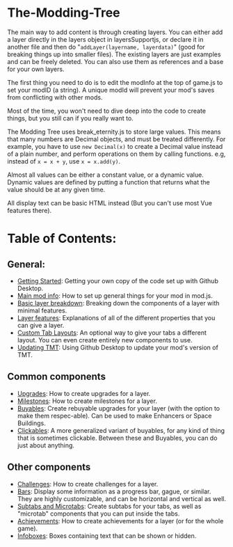 # The-Modding-Tree
The main way to add content is through creating layers. You can either add a layer directly in the layers object in layersSupportjs,
or declare it in another file and then do "`addLayer(layername, layerdata)`"
(good for breaking things up into smaller files). The existing layers are just examples and can be freely deleted.
You can also use them as references and a base for your own layers.


The first thing you need to do is to edit the modInfo at the top of game.js to set your modID (a string). A
unique modId will prevent your mod's saves from conflicting with other mods.



Most of the time, you won't need to dive deep into the code to create things, but you still can if you really want to.


The Modding Tree uses break_eternity.js to store large values. This means that many numbers are Decimal objects,
and must be treated differently. For example, you have to use `new Decimal(x)` to create a Decimal value instead of a
plain number, and perform operations on them by calling functions. e.g, instead of `x = x + y`, use `x = x.add(y)`.

Almost all values can be either a constant value, or a dynamic value. Dynamic values are defined by putting a function
that returns what the value should be at any given time.

All display text can be basic HTML instead (But you can't use most Vue features there).

# Table of Contents:

## General:

- [Getting Started](getting-started.md): Getting your own copy of the code set up with Github Desktop.
- [Main mod info](main-mod-info.md): How to set up general things for your mod in mod.js.
- [Basic layer breakdown](basic-layer-breakdown.md): Breaking down the components of a layer with minimal features.
- [Layer features](layer-features.md): Explanations of all of the different properties that you can give a layer.
- [Custom Tab Layouts](custom-tab-layouts.md): An optional way to give your tabs a different layout.
                                                   You can even create entirely new components to use.
- [Updating TMT](updating-tmt.md): Using Github Desktop to update your mod's version of TMT.

## Common components

- [Upgrades](upgrades.md): How to create upgrades for a layer.
- [Milestones](milestones.md): How to create milestones for a layer.
- [Buyables](buyables.md): Create rebuyable upgrades for your layer (with the option to make them respec-able).
                           Can be used to make Enhancers or Space Buildings.
- [Clickables](clickables.md): A more generalized variant of buyables, for any kind of thing that is sometimes clickable.
                               Between these and Buyables, you can do just about anything.

## Other components

- [Challenges](challenges.md): How to create challenges for a layer.
- [Bars](bars.md): Display some information as a progress bar, gague, or similar. They are highly customizable,
         and can be horizontal and vertical as well.
- [Subtabs and Microtabs](subtabs-and-microtabs.md): Create subtabs for your tabs, as well as "microtab" components that you can put inside the tabs.
- [Achievements](milestones.md): How to create achievements for a layer (or for the whole game).
- [Infoboxes](infoboxes.md): Boxes containing text that can be shown or hidden.
